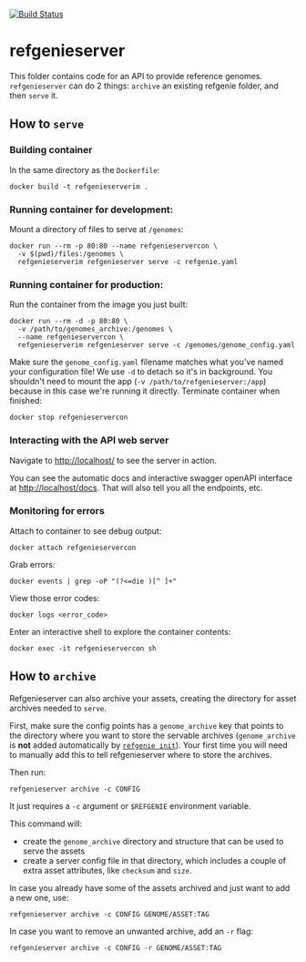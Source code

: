 [![Build Status](https://travis-ci.org/databio/refgenieserver.svg?branch=master)](https://travis-ci.org/databio/refgenieserver)

# refgenieserver

This folder contains code for an API to provide reference genomes. `refgenieserver` can do 2 things: `archive` an existing refgenie folder, and then `serve` it. 

## How to `serve`

### Building container

In the same directory as the `Dockerfile`:

```
docker build -t refgenieserverim .
```

### Running container for development:

Mount a directory of files to serve at `/genomes`:

```
docker run --rm -p 80:80 --name refgenieservercon \
  -v $(pwd)/files:/genomes \
  refgenieserverim refgenieserver serve -c refgenie.yaml 
```

### Running container for production:
Run the container from the image you just built:

```
docker run --rm -d -p 80:80 \
  -v /path/to/genomes_archive:/genomes \
  --name refgenieservercon \
  refgenieserverim refgenieserver serve -c /genomes/genome_config.yaml 
```

Make sure the `genome_config.yaml` filename matches what you've named your configuration file! We use `-d` to detach so it's in background. You shouldn't need to mount the app (`-v /path/to/refgenieserver:/app`) because in this case we're running it directly. Terminate container when finished:

```
docker stop refgenieservercon
```


### Interacting with the API web server

Navigate to [http://localhost/](http://localhost/) to see the server in action.

You can see the automatic docs and interactive swagger openAPI interface at [http://localhost/docs](http://localhost/docs). That will also tell you all the endpoints, etc.


### Monitoring for errors

Attach to container to see debug output:

```
docker attach refgenieservercon
```

Grab errors:

```
docker events | grep -oP "(?<=die )[^ ]+"
```

View those error codes:

```
docker logs <error_code>
```

Enter an interactive shell to explore the container contents:

```
docker exec -it refgenieservercon sh
```

## How to `archive`

Refgenieserver can also archive your assets, creating the directory for asset archives needed to `serve`.

First, make sure the config points has a `genome_archive` key that points to the directory where you want to store the servable archives (`genome_archive` is __not__ added automatically by [`refgenie init`](http://refgenie.databio.org/en/latest/usage/#refgenie-init-help)). Your first time you will need to manually add this to tell refgenieserver where to store the archives.

Then run: 
```
refgenieserver archive -c CONFIG
````
It just requires a `-c` argument or `$REFGENIE` environment variable.

This command will:
- create the `genome_archive` directory and structure that can be used to serve the assets
- create a server config file in that directory, which includes a couple of extra asset attributes, like `checksum` and `size`. 

In case you already have some of the assets archived and just want to add a new one, use:

```
refgenieserver archive -c CONFIG GENOME/ASSET:TAG
```

In case you want to remove an unwanted archive, add an `-r` flag:

```
refgenieserver archive -c CONFIG -r GENOME/ASSET:TAG
```


